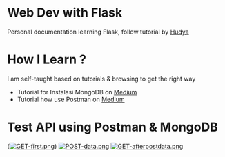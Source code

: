 # Web Dev with Flask 
Personal documentation learning Flask, follow tutorial by [Hudya](https://husite.notion.site/Flask-Python-09c8d6ab7f9943b5b87d986302f2d4e9)

# How I Learn ?
I am self-taught based on tutorials & browsing to get the right way
- Tutorial for Instalasi MongoDB on [Medium](https://medium.com/@iqbal-abuniyaz/instalasi-mongodb-di-windows-e3626e66d449)
- Tutorial how use Postman on [Medium](https://medium.com/@thejasonfile/a-pithy-perusal-of-post-and-put-and-patch-52a7f6443ceb)

# Test API using Postman & MongoDB
([![GET-first.png](https://i.postimg.cc/WzsNr6dx/GET-first.png)](https://postimg.cc/7GQrrzMN))
[![POST-data.png](https://i.postimg.cc/28hpmB3Z/POST-data.png)](https://postimg.cc/hfDZ1vLD)
[![GET-afterpostdata.png](https://i.postimg.cc/gj3M984c/GET-afterpostdata.png)](https://postimg.cc/vxH7f1pC)
